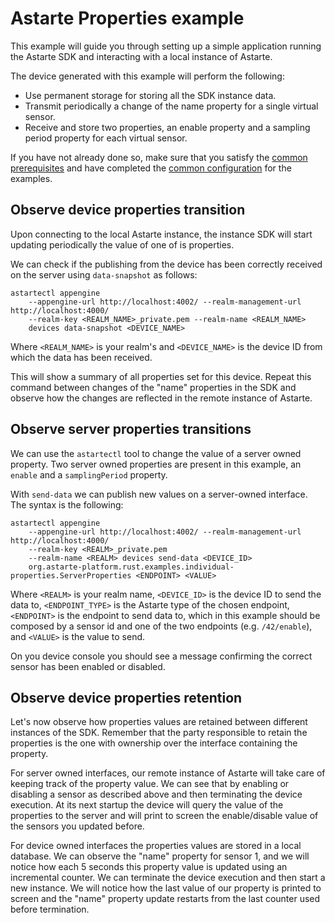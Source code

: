 <!--
Copyright 2023 SECO Mind Srl

SPDX-License-Identifier: Apache-2.0
-->

# Astarte Properties example

This example will guide you through setting up a simple application running the Astarte SDK and
interacting with a local instance of Astarte.

The device generated with this example will perform the following:
- Use permanent storage for storing all the SDK instance data.
- Transmit periodically a change of the name property for a single virtual sensor.
- Receive and store two properties, an enable property and a sampling period property for each
virtual sensor.

If you have not already done so, make sure that you satisfy the
[common prerequisites](./../README.md#common-prerequisites) and have completed the
[common configuration](./../README.md#common-configuration) for the examples.

## Observe device properties transition

Upon connecting to the local Astarte instance, the instance SDK will start updating periodically
the value of one of is properties.

We can check if the publishing from the device has been correctly received on the server using
`data-snapshot` as follows:
```
astartectl appengine
    --appengine-url http://localhost:4002/ --realm-management-url http://localhost:4000/
    --realm-key <REALM_NAME>_private.pem --realm-name <REALM_NAME>
    devices data-snapshot <DEVICE_NAME>
```
Where `<REALM_NAME>` is your realm's and `<DEVICE_NAME>` is the device ID from which the data
has been received.

This will show a summary of all properties set for this device. Repeat this command between
changes of the "name" properties in the SDK and observe how the changes are reflected in the
remote instance of Astarte.

## Observe server properties transitions

We can use the `astartectl` tool to change the value of a server owned property.
Two server owned properties are present in this example, an `enable` and a `samplingPeriod`
property.

With `send-data` we can publish new values on a server-owned interface.
The syntax is the following:
```
astartectl appengine
    --appengine-url http://localhost:4002/ --realm-management-url http://localhost:4000/
    --realm-key <REALM>_private.pem
    --realm-name <REALM> devices send-data <DEVICE_ID>
    org.astarte-platform.rust.examples.individual-properties.ServerProperties <ENDPOINT> <VALUE>
```
Where `<REALM>` is your realm name, `<DEVICE_ID>` is the device ID to send the data to,
`<ENDPOINT_TYPE>` is the Astarte type of the chosen endpoint, `<ENDPOINT>` is the endpoint
to send data to, which in this example should be composed by a sensor id and one of the two endpoints
(e.g. `/42/enable`), and `<VALUE>` is the value to send.

On you device console you should see a message confirming the correct sensor has been enabled or
disabled.

## Observe device properties retention

Let's now observe how properties values are retained between different instances of the SDK.
Remember that the party responsible to retain the properties is the one with ownership over the
interface containing the property.

For server owned interfaces, our remote instance of Astarte will take care of keeping track
of the property value. We can see that by enabling or disabling a sensor as described above and
then terminating the device execution.
At its next startup the device will query the value of the properties to the server and will print
to screen the enable/disable value of the sensors you updated before.

For device owned interfaces the properties values are stored in a local database.
We can observe the "name" property for sensor 1, and we will notice how each 5 seconds this property
value is updated using an incremental counter.
We can terminate the device execution and then start a new instance.
We will notice how the last value of our property is printed to screen and the "name" property
update restarts from the last counter used before termination.
